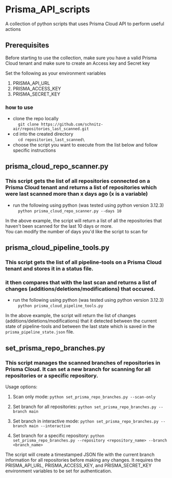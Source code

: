 # Prisma_API_scripts
A collection of python scripts that uses Prisma Cloud API to perform useful actions

## Prerequisites 
Before starting to use the collection, make sure you have a valid Prisma Cloud tenant and make sure to create an Access key and Secret key 

Set the following as your environment variables 
1. PRISMA_API_URL
2. PRISMA_ACCESS_KEY
3. PRISMA_SECRET_KEY
   


### how to use 
- clone the repo locally \
&nbsp;&nbsp;&nbsp;&nbsp;`git clone https://github.com/schnitz-air/repositories_last_scanned.git`
- cd into the created directory \
&nbsp;&nbsp;&nbsp;&nbsp;`cd repositories_last_scanned\`
- choose the script you want to execute from the list below and follow specific instructions

## prisma_cloud_repo_scanner.py 
### This script gets the list of all repositories connected on a Prisma Cloud tenant and returns a list of repositories which were last scanned more than x days ago (x is a variable) 
- run the following using python (was tested using python version 3.12.3)\
&nbsp;&nbsp;&nbsp;&nbsp;`python prisma_cloud_repo_scanner.py --days 10`

In the above example, the script will return a list of all the repositories that haven't been scanned for the last 10 days or more. \
You can modify the number of days you'd like the script to scan for 

## prisma_cloud_pipeline_tools.py 
### This script gets the list of all pipeline-tools on a Prisma Cloud tenant and stores it in a status file. 
### it then compares that with the last scan and returns a list of changes (additions/deletions/modifications) that occured.  
- run the following using python (was tested using python version 3.12.3)\
  &nbsp;&nbsp;&nbsp;&nbsp;`python prisma_cloud_pipeline_tools.py`

In the above example, the script will return the list of changes (additions/deletions/modifications) that it detected between the current state of pipeline-tools and between the last state which is saved in the `prisma_pipeline_state.json` file.

## set_prisma_repo_branches.py
### This script manages the scanned branches of repositories in Prisma Cloud. It can set a new branch for scanning for all repositories or a specific repository.

Usage options:
1. Scan only mode:
   `python set_prisma_repo_branches.py --scan-only`

2. Set branch for all repositories:
   `python set_prisma_repo_branches.py --branch main`

3. Set branch in interactive mode:
   `python set_prisma_repo_branches.py --branch main --interactive`

4. Set branch for a specific repository:
   `python set_prisma_repo_branches.py --repository <repository_name> --branch <branch_name>`

The script will create a timestamped JSON file with the current branch information for all repositories before making any changes. It requires the PRISMA_API_URL, PRISMA_ACCESS_KEY, and PRISMA_SECRET_KEY environment variables to be set for authentication.

